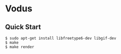 # Vodus

## Quick Start

```console
$ sudo apt-get install libfreetype6-dev libgif-dev
$ make
$ make render
```
